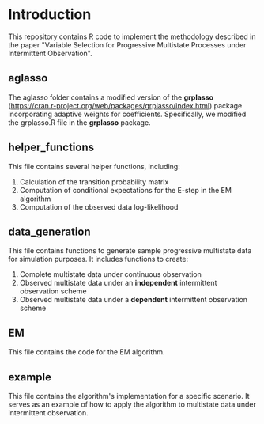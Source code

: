 # Introduction
This repository contains R code to implement the methodology described in the paper "Variable Selection for Progressive Multistate Processes under Intermittent Observation".
## aglasso
The aglasso folder contains a modified version of the **grplasso** (https://cran.r-project.org/web/packages/grplasso/index.html) package incorporating adaptive weights for coefficients. Specifically, we modified the grplasso.R file in the **grplasso** package.

## helper_functions
This file contains several helper functions, including:
1. Calculation of the transition probability matrix
2. Computation of conditional expectations for the E-step in the EM algorithm
3. Computation of the observed data log-likelihood
   
## data_generation
This file contains functions to generate sample progressive multistate data for simulation purposes. It includes functions to create:

1. Complete multistate data under continuous observation
2. Observed multistate data under an **independent** intermittent observation scheme
3. Observed multistate data under a **dependent** intermittent observation scheme

## EM
This file contains the code for the EM algorithm.

## example
This file contains the algorithm's implementation for a specific scenario. It serves as an example of how to apply the algorithm to multistate data under intermittent observation.
